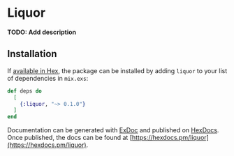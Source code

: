 # Liquor

**TODO: Add description**

## Installation

If [available in Hex](https://hex.pm/docs/publish), the package can be installed
by adding `liquor` to your list of dependencies in `mix.exs`:

```elixir
def deps do
  [
    {:liquor, "~> 0.1.0"}
  ]
end
```

Documentation can be generated with [ExDoc](https://github.com/elixir-lang/ex_doc)
and published on [HexDocs](https://hexdocs.pm). Once published, the docs can
be found at [https://hexdocs.pm/liquor](https://hexdocs.pm/liquor).

